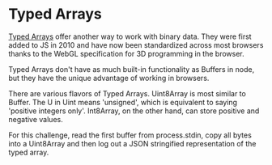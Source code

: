 # Typed Arrays

[Typed Arrays](http://developer.mozilla.org/en-US/docs/Web/JavaScript/Typed_arrays) offer another way to work with binary data. They were first added to JS
in 2010 and have now been standardized across most browsers thanks to the WebGL
specification for 3D programming in the browser. 

Typed Arrays don't have as much built-in functionality as Buffers in node, but they have the unique advantage of working in browsers.

There are various flavors of Typed Arrays. Uint8Array is most similar to Buffer. The
U in Uint means 'unsigned', which is equivalent to saying 'positive integers only'.
Int8Array, on the other hand, can store positive and negative values.

For this challenge, read the first buffer from process.stdin, copy all bytes into a
Uint8Array and then log out a JSON stringified representation of the typed array.
